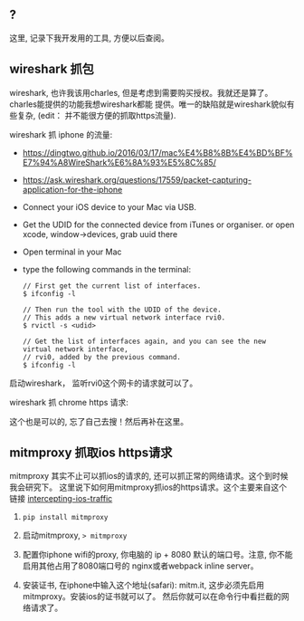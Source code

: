 ## ?
这里, 记录下我开发用的工具, 方便以后查阅。


## wireshark 抓包
wireshark, 也许我该用charles, 但是考虑到需要购买授权。我就还是算了。charles能提供的功能我想wireshark都能
提供。唯一的缺陷就是wireshark貌似有些复杂, (edit： 并不能很方便的抓取https流量). 

wireshark 抓 iphone 的流量:
* https://dingtwo.github.io/2016/03/17/mac%E4%B8%8B%E4%BD%BF%E7%94%A8WireShark%E6%8A%93%E5%8C%85/
* https://ask.wireshark.org/questions/17559/packet-capturing-application-for-the-iphone


* Connect your iOS device to your Mac via USB.
* Get the UDID for the connected device from iTunes or organiser.
  or open xcode, window->devices, grab uuid there 
* Open terminal in your Mac
* type the following commands in the terminal:

  ```
  // First get the current list of interfaces.
  $ ifconfig -l 

  // Then run the tool with the UDID of the device.
  // This adds a new virtual network interface rvi0.
  $ rvictl -s <udid>

  // Get the list of interfaces again, and you can see the new virtual network interface,
  // rvi0, added by the previous command.
  $ ifconfig -l 

  ```

启动wireshark， 监听rvi0这个网卡的请求就可以了。


wireshark 抓 chrome https 请求:

这个也是可以的, 忘了自己去搜！然后再补在这里。


## mitmproxy 抓取ios https请求
mitmproxy 其实不止可以抓ios的请求的, 还可以抓正常的网络请求。这个到时候我会研究下。
这里说下如何用mitmproxy抓ios的https请求。这个主要来自这个链接 [intercepting-ios-traffic](http://jasdev.me/intercepting-ios-traffic)

1. `pip install mitmproxy`
2. 启动mitmproxy, `> mitmproxy`
3. 配置你iphone wifi的proxy, 你电脑的 ip + 8080 默认的端口号。注意, 你不能启用其他占用了8080端口号的
nginx或者webpack inline server。
 
4. 安装证书, 在iphone中输入这个地址(safari): mitm.it, 这步必须先启用mitmproxy。安装ios的证书就可以了。
然后你就可以在命令行中看拦截的网络请求了。

 























